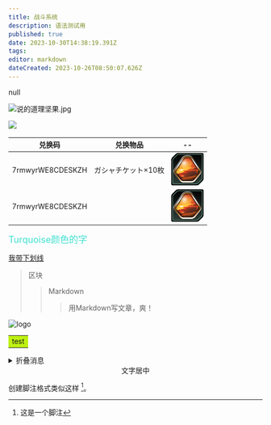 ```yaml
---
title: 战斗系统
description: 语法测试用
published: true
date: 2023-10-30T14:38:19.391Z
tags: 
editor: markdown
dateCreated: 2023-10-26T08:50:07.626Z
---
```


null



![说的道理坚果.jpg](/说的道理坚果.jpg)




<img src="/说的道理坚果.jpg" width=10%>




兑换码|兑换物品|--
:---:|:---:|:---:
7rmwyrWE8CDESKZH|ガシャチケット×10枚|![e-夕暮れの死闘.jpg](/e幻想/lv45/e-夕暮れの死闘.jpg)
7rmwyrWE8CDESKZH||![e-夕暮れの死闘.jpg](/e幻想/lv45/e-夕暮れの死闘.jpg)





<font color=Turquoise size=4>Turquoise颜色的字</font>



<u>我带下划线</u>




> 区块
> >Markdown
> > >用Markdown写文章，爽！




![logo](https://inews.gtimg.com/newsapp_bt/0/12171811596_909/0 "logo")




<table><td bgcolor=#BEF111>
test
</table>




<details> <summary>折叠消息</summary>
  test
  
</details>




<center>文字居中</center>




创建脚注格式类似这样 [^Markdown]。
[^Markdown]: 这是一个脚注


